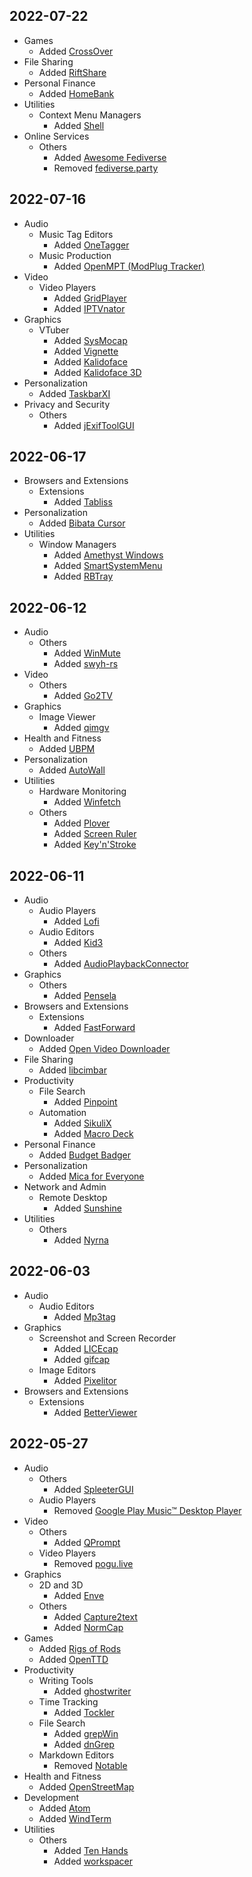 ## 2022-07-22

- Games
  - Added [CrossOver](https://lacymorrow.github.io/crossover)
- File Sharing
  - Added [RiftShare](https://riftshare.app/)
- Personal Finance
  - Added [HomeBank](http://homebank.free.fr/)
- Utilities
  - Context Menu Managers
    - Added [Shell](https://nilesoft.org/)
- Online Services
  - Others
    - Added [Awesome Fediverse](https://github.com/emilebosch/awesome-fediverse)
    - Removed [fediverse.party](https://fediverse.party/)

## 2022-07-16

- Audio
  - Music Tag Editors
    - Added [OneTagger](https://onetagger.github.io/)
  - Music Production
    - Added [OpenMPT (ModPlug Tracker)](https://openmpt.org)
- Video
  - Video Players
    - Added [GridPlayer](https://github.com/vzhd1701/gridplayer)
    - Added [IPTVnator](https://iptvnator.vercel.app/)
- Graphics
  - VTuber
    - Added [SysMocap](https://github.com/xianfei/SysMocap)
    - Added [Vignette](https://www.vignetteapp.org/)
    - Added [Kalidoface](https://kalidoface.com/)
    - Added [Kalidoface 3D](https://3d.kalidoface.com/)
- Personalization
  - Added [TaskbarXI](https://chrisandriessen.nl/)
- Privacy and Security
  - Others
    - Added [jExifToolGUI](https://hvdwolf.github.io/jExifToolGUI/)

## 2022-06-17

- Browsers and Extensions
  - Extensions
    - Added [Tabliss](https://tabliss.io/)
- Personalization
  - Added [Bibata Cursor](https://github.com/ful1e5/Bibata_Cursor)
- Utilities
  - Window Managers
    - Added [Amethyst Windows](https://amethystwindows.com/)
    - Added [SmartSystemMenu](https://github.com/AlexanderPro/SmartSystemMenu)
    - Added [RBTray](https://github.com/benbuck/rbtray)

## 2022-06-12

- Audio
  - Others
    - Added [WinMute](https://github.com/lx-s/WinMute/)
    - Added [swyh-rs](https://github.com/dheijl/swyh-rs)
- Video
  - Others
    - Added [Go2TV](https://github.com/alexballas/go2tv)
- Graphics
  - Image Viewer
    - Added [qimgv](https://github.com/easymodo/qimgv)
- Health and Fitness
  - Added [UBPM](https://codeberg.org/LazyT/ubpm)
- Personalization
  - Added [AutoWall](https://github.com/SegoCode/AutoWall)
- Utilities
  - Hardware Monitoring
    - Added [Winfetch](https://github.com/kiedtl/winfetch)
  - Others
    - Added [Plover](https://www.openstenoproject.org/plover/)
    - Added [Screen Ruler](https://sourceforge.net/projects/screenruler/)
    - Added [Key'n'Stroke](https://github.com/Phaiax/Key-n-Stroke)

## 2022-06-11

- Audio
  - Audio Players
    - Added [Lofi](https://github.com/dvx/lofi)
  - Audio Editors
    - Added [Kid3](https://kid3.kde.org/)
  - Others
    - Added [AudioPlaybackConnector](https://github.com/ysc3839/AudioPlaybackConnector)
- Graphics
  - Others
    - Added [Pensela](https://github.com/weiameili/Pensela)
- Browsers and Extensions
  - Extensions
    - Added [FastForward](https://github.com/FastForwardTeam/FastForward)
- Downloader
  - Added [Open Video Downloader](https://github.com/jely2002/youtube-dl-gui)
- File Sharing
  - Added [libcimbar](https://cimbar.org/)
- Productivity
  - File Search
    - Added [Pinpoint](https://github.com/dkgv/pinpoint)
  - Automation
    - Added [SikuliX](https://github.com/RaiMan/SikuliX1)
    - Added [Macro Deck](https://macrodeck.org/)
- Personal Finance
  - Added [Budget Badger](https://budgetbadger.io/)
- Personalization
  - Added [Mica for Everyone](https://github.com/MicaForEveryone/MicaForEveryone)
- Network and Admin
  - Remote Desktop
    - Added [Sunshine](https://github.com/loki-47-6F-64/sunshine)
- Utilities
  - Others
    - Added [Nyrna](https://github.com/Merrit/nyrna)

## 2022-06-03

- Audio
  - Audio Editors
    - Added [Mp3tag](https://mp3tag.de/en)
- Graphics
  - Screenshot and Screen Recorder
    - Added [LICEcap](https://www.cockos.com/licecap/)
    - Added [gifcap](https://gifcap.dev/)
  - Image Editors
    - Added [Pixelitor](https://pixelitor.sourceforge.io/)
- Browsers and Extensions
  - Extensions
    - Added [BetterViewer](https://github.com/Ademking/BetterViewer)

## 2022-05-27

- Audio
  - Others
    - Added [SpleeterGUI](https://github.com/boy1dr/SpleeterGui)
  - Audio Players
    - Removed [Google Play Music™ Desktop Player](https://github.com/MarshallOfSound/Google-Play-Music-Desktop-Player-UNOFFICIAL-)
- Video
  - Others
    - Added [QPrompt](https://qprompt.app/)
  - Video Players
    - Removed [pogu.live](https://github.com/Alissonsleal/TwitchSubVod)
- Graphics
  - 2D and 3D
    - Added [Enve](https://github.com/MaurycyLiebner/enve)
  - Others
    - Added [Capture2text](https://sourceforge.net/projects/capture2text/)
    - Added [NormCap](https://github.com/dynobo/normcap/)
- Games
  - Added [Rigs of Rods](https://www.rigsofrods.org/)
  - Added [OpenTTD](https://www.openttd.org/)
- Productivity
  - Writing Tools
    - Added [ghostwriter](https://github.com/wereturtle/ghostwriter)
  - Time Tracking
    - Added [Tockler](https://github.com/MayGo/tockler)
  - File Search
    - Added [grepWin](https://github.com/stefankueng/grepWin)
    - Added [dnGrep](https://github.com/dnGrep/dnGrep)
  - Markdown Editors
    - Removed [Notable](https://github.com/notable/notable)
- Health and Fitness
    - Added [OpenStreetMap](https://www.openstreetmap.org/)
- Development
  - Added [Atom](https://github.com/atom/atom)
  - Added [WindTerm](https://github.com/kingToolbox/WindTerm)
- Utilities
  - Others
    - Added [Ten Hands](https://github.com/saisandeepvaddi/ten-hands)
    - Added [workspacer](https://github.com/workspacer/workspacer)
